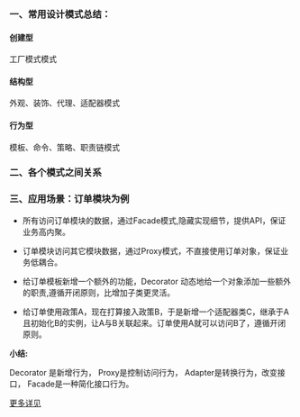




### 一、常用设计模式总结：

 #### 创建型
 
  工厂模式模式
  
 #### 结构型
 
 外观、装饰、代理、适配器模式
 
 #### 行为型
 
 模板、命令、策略、职责链模式
 
 
### 二、各个模式之间关系
 
 [](https://github.com/kgtom/back-end/blob/master/pic/pattern.png)

### 三、应用场景：订单模块为例

* 所有访问订单模块的数据，通过Facade模式,隐藏实现细节，提供API，保证业务高内聚。

* 订单模块访问其它模块数据，通过Proxy模式，不直接使用订单对象，保证业务低耦合。

* 给订单模板新增一个额外的功能，Decorator 动态地给一个对象添加一些额外的职责,遵循开闭原则，比增加子类更灵活。

* 给订单使用政策A，现在打算接入政策B，于是新增一个适配器类C，继承于A且初始化B的实例，让A与B关联起来。订单使用A就可以访问B了，遵循开闭原则。

**小结:**

Decorator 是新增行为，
Proxy是控制访问行为，
Adapter是转换行为，改变接口，
Facade是一种简化接口行为。

[更多详见](https://github.com/kgtom/design-pattern)

